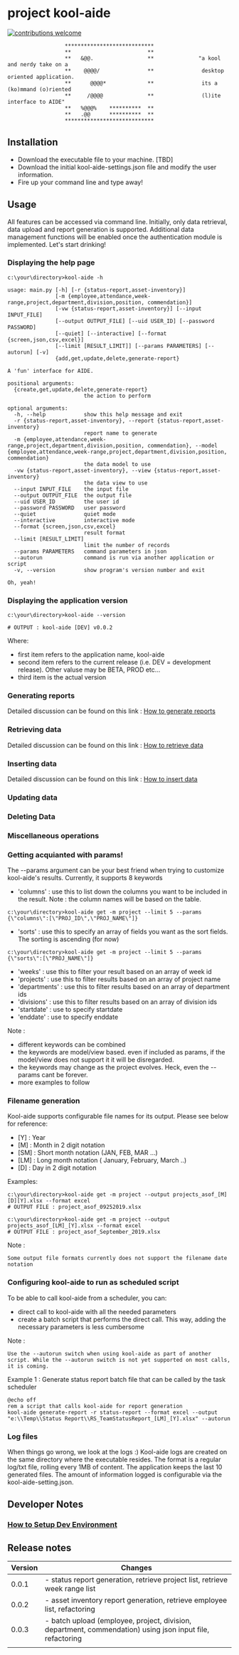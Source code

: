 # project kool-aide
[![contributions welcome](https://img.shields.io/badge/contributions-welcome-brightgreen.svg?style=flat)](https://github.com/dwyl/esta/issues)

```                                           
                  ****************************    
                  **                        **              
                  **   &@@.                 **              "a kool and nerdy take on a
                  **    @@@@/               **               desktop oriented application.
                  **      @@@@*             **               its a (ko)mmand (o)riented
                  **     /@@@@              **               (l)ite interface to AIDE"
                  **   %@@@%    **********  **   
                  **   .@@      **********  **  
                  ****************************        
```

## Installation
- Download the executable file to your machine. [TBD]
- Download the initial kool-aide-settings.json file and modify the user information.
- Fire up your command line and type away!

## Usage
All features can be accessed via command line. Initially, only data retrieval, data upload and report generation is supported. Additional data management functions will be enabled once the authentication module is implemented. Let's start drinking!

### Displaying the help page

```
c:\your\directory>kool-aide -h

usage: main.py [-h] [-r {status-report,asset-inventory}]
               [-m {employee,attendance,week-range,project,department,division,position, commendation}]
               [-vw {status-report,asset-inventory}] [--input INPUT_FILE]
               [--output OUTPUT_FILE] [--uid USER_ID] [--password PASSWORD]
               [--quiet] [--interactive] [--format {screen,json,csv,excel}]
               [--limit [RESULT_LIMIT]] [--params PARAMETERS] [--autorun] [-v]
               {add,get,update,delete,generate-report}

A 'fun' interface for AIDE.

positional arguments:
  {create,get,update,delete,generate-report}
                        the action to perform

optional arguments:
  -h, --help            show this help message and exit
  -r {status-report,asset-inventory}, --report {status-report,asset-inventory}
                        report name to generate
  -m {employee,attendance,week-range,project,department,division,position, commendation}, --model {employee,attendance,week-range,project,department,division,position, commendation}
                        the data model to use
  -vw {status-report,asset-inventory}, --view {status-report,asset-inventory}
                        the data view to use
  --input INPUT_FILE    the input file
  --output OUTPUT_FILE  the output file
  --uid USER_ID         the user id
  --password PASSWORD   user password
  --quiet               quiet mode
  --interactive         interactive mode
  --format {screen,json,csv,excel}
                        result format
  --limit [RESULT_LIMIT]
                        limit the number of records
  --params PARAMETERS   command parameters in json
  --autorun             command is run via another application or script
  -v, --version         show program's version number and exit

Oh, yeah!

```

### Displaying the application version

```
c:\your\directory>kool-aide --version

# OUTPUT : kool-aide [DEV] v0.0.2
```
Where:
  - first item refers to the application name, kool-aide
  - second item refers to the current release (i.e. DEV = development release). Other valuse may be BETA, PROD etc...
  - third item is the actual version

### Generating reports
  
Detailed discussion can be found on this link : [How to generate reports](/docs/how_to_generate_report.md)

### Retrieving data

Detailed discussion can be found on this link : [How to retrieve data](/docs/how_to_get_data.md)

### Inserting data

Detailed discussion can be found on this link : [How to insert data](/docs/how_to_add_data.md)

### Updating data

### Deleting Data

### Miscellaneous operations

### Getting acquianted with params!

The --params argument can be your best friend when trying to customize kool-aide's results. Currently, it supports 8 keywords

- 'columns' : use this to list down the columns you want to be included in the result. Note : the column names will be based on the table.

```
c:\your\directory>kool-aide get -m project --limit 5 --params {\"columns\":[\"PROJ_ID\",\"PROJ_NAME\"]}
```
- 'sorts' : use this to specify an array of fields you want as the sort fields. The sorting is ascending (for now)

```
c:\your\directory>kool-aide get -m project --limit 5 --params {\"sorts\":[\"PROJ_NAME\"]}
```

- 'weeks' : use this to filter your result based on an array of week id
- 'projects' : use this to filter results based on an array of project name
- 'departments' : use this to filter results based on an array of department ids
- 'divisions' : use this to filter results based on an array of division ids
- 'startdate' : use to specify startdate
- 'enddate' : use to specify enddate

Note : 
- different keywords can be combined
- the keywords are model/view based. even if included as params, if the model/view does not support it it will be disregarded.
- the keywords may change as the project evolves. Heck, even the --params cant be forever.
- more examples to follow

### Filename generation 

Kool-aide supports configurable file names for its output. Please see below for reference:
- [Y]  : Year
- [M]  : Month in 2 digit notation
- [SM] : Short month notation (JAN, FEB, MAR ...)
- [LM] : Long month notation ( January, February, March ..) 
- [D]  : Day in 2 digit notation

Examples:
```
c:\your\directory>kool-aide get -m project --output projects_asof_[M][D][Y].xlsx --format excel
# OUTPUT FILE : project_asof_09252019.xlsx

c:\your\directory>kool-aide get -m project --output projects_asof_[LM]_[Y].xlsx --format excel
# OUTPUT FILE : project_asof_September_2019.xlsx
```

Note :
```
Some output file formats currently does not support the filename date notation
```

### Configuring kool-aide to run as scheduled script

To be able to call kool-aide from a scheduler, you can:
- direct call to kool-aide with all the needed parameters
- create a batch script that performs the direct call. This way, adding the necessary parameters is less cumbersome

Note :
```
Use the --autorun switch when using kool-aide as part of another script. While the --autorun switch is not yet supported on most calls, it is coming.
```
Example 1 : Generate status report batch file that can be called by the task scheduler
```
@echo off
rem a script that calls kool-aide for report generation
kool-aide generate-report -r status-report --format excel --output "e:\\Temp\\Status Report\\RS_TeamStatusReport_[LM]_[Y].xlsx" --autorun
```

### Log files
When things go wrong, we look at the logs :) Kool-aide logs are created on the same directory where the executable resides. The format is a regular log/txt file, rolling every 1MB of content. The application keeps the last 10 generated files. The amount of information logged is configurable via the kool-aide-setting.json.

## Developer Notes

### [How to Setup Dev Environment](/docs/how_to_setup_devenv.md)

## Release notes

|   Version	|  Changes 	|
|---	|---	|
|  0.0.1 	|  - status report generation, retrieve project list, retrieve week range list	|
|   0.0.2	|  - asset inventory report generation, retrieve employee list, refactoring	|
|   0.0.3	|  - batch upload (employee, project, division, department, commendation) using json input file,  refactoring	|
|   	|   	|
